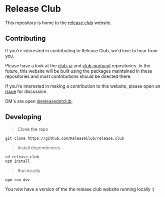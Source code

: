 # Release Club

This repository is home to the [release.club](https://release.club) website.

## Contributing

If you're interested in contributing to Release Club, we'd love to hear from you.

Please have a look at the [club-ui](https://github.com/ReleaseClub/club-ui) and [club-protocol](https://github.com/ReleaseClub/club-protocol) repositories. In the future, this website will be built using the packages maintained in these repositories and most contributions should be directed there.

If you're interested in making a contribution to this website, please open an [issue](https://github.com/ReleaseClub/release.club/issues/new) for discussion.

DM's are open [@releasedotclub](https://twitter.com/releasedotclub).

## Developing

> Clone the repo
```
git clone https://github.com/ReleaseClub/release.club
```
> Install dependencies
```
cd release.club
npm install
```
> Run locally
```
npm run dev
```

You now have a version of the the release club website running locally :)
